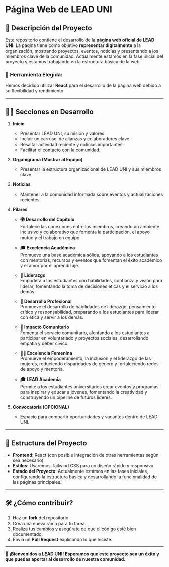 # Página Web de LEAD UNI

## 📝 Descripción del Proyecto

Este repositorio contiene el desarrollo de la **página web oficial de LEAD UNI**. La página tiene como objetivo **representar digitalmente** a la organización, mostrando proyectos, eventos, noticias y presentando a los miembros clave de la comunidad. Actualmente estamos en la fase inicial del proyecto y estamos trabajando en la estructura básica de la web.

### 🚀 Herramienta Elegida:
Hemos decidido utilizar **React** para el desarrollo de la página web debido a su flexibilidad y rendimiento.

---

## 🧑‍💻 Secciones en Desarrollo

1. **Inicio**
   - Presentar LEAD UNI, su misión y valores.
   - Incluir un carrusel de alianzas y colaboradores clave.
   - Resaltar actividad reciente y noticias importantes.
   - Facilitar el contacto con la comunidad.

2. **Organigrama (Mostrar al Equipo)**  
   - Presentar la estructura organizacional de LEAD UNI y sus miembros clave.

3. **Noticias**  
   - Mantener a la comunidad informada sobre eventos y actualizaciones recientes.

4. **Pilares**  

   - **🌍 Desarrollo del Capítulo**  
     Fortalece las conexiones entre los miembros, creando un ambiente inclusivo y colaborativo que fomenta la participación, el apoyo mutuo y el trabajo en equipo.  

   - **🎓 Excelencia Académica**  
     Promueve una base académica sólida, apoyando a los estudiantes con mentorías, recursos y eventos que fomentan el éxito académico y el amor por el aprendizaje.  

   - **👑 Liderazgo**  
     Empodera a los estudiantes con habilidades, confianza y visión para liderar, fomentando la toma de decisiones éticas y el servicio a los demás.  

   - **💼 Desarrollo Profesional**  
     Promueve el desarrollo de habilidades de liderazgo, pensamiento crítico y responsabilidad, preparando a los estudiantes para liderar con ética y servir a los demás.  

   - **🤝 Impacto Comunitario**  
     Fomenta el servicio comunitario, alentando a los estudiantes a participar en voluntariado y proyectos sociales, desarrollando empatía y deber cívico.  

   - **👩‍💼 Excelencia Femenina**  
     Promueve el empoderamiento, la inclusión y el liderazgo de las mujeres, reduciendo disparidades de género y fortaleciendo redes de apoyo y mentoría.  

   - **🎓 LEAD Academia**  
     Permite a los estudiantes universitarios crear eventos y programas para inspirar y educar a jóvenes, fomentando la creatividad y construyendo un pipeline de futuros líderes.  

5. **Convocatoria (OPCIONAL)**  
   - Espacio para compartir oportunidades y vacantes dentro de LEAD UNI.

---

## 🔧 Estructura del Proyecto

- **Frontend**: React (con posible integración de otras herramientas según sea necesario).  
- **Estilos**: Usaremos Tailwind CSS para un diseño rápido y responsivo.  
- **Estado del Proyecto**: Actualmente estamos en las fases iniciales, configurando la estructura básica y desarrollando la funcionalidad de las páginas principales.

---

## 🛠️ ¿Cómo contribuir?

1. Haz un **fork** del repositorio.
2. Crea una nueva rama para tu tarea.
3. Realiza tus cambios y asegúrate de que el código esté bien documentado.
4. Envía un **Pull Request** explicando lo que hiciste.

---

📌 **¡Bienvenidos a LEAD UNI! Esperamos que este proyecto sea un éxito y que puedas aportar al desarrollo de nuestra comunidad.**
